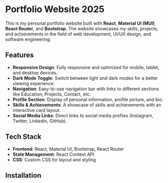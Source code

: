 # Portfolio Website 2025

This is my personal portfolio website built with **React**, **Material UI (MUI)**, **React Router**, and **Bootstrap**. The website showcases my skills, projects, and achievements in the field of web development, UI/UX design, and software engineering.

## Features

- **Responsive Design**: Fully responsive and optimized for mobile, tablet, and desktop devices.
- **Dark Mode Toggle**: Switch between light and dark modes for a better viewing experience.
- **Navigation**: Easy-to-use navigation bar with links to different sections like Education, Projects, Contact, etc.
- **Profile Section**: Display of personal information, profile picture, and bio.
- **Skills & Achievements**: A showcase of skills and achievements with an interactive card layout.
- **Social Media Links**: Direct links to social media profiles (Instagram, Twitter, LinkedIn, GitHub).

## Tech Stack

- **Frontend**: React, Material UI, Bootstrap, React Router
- **State Management**: React Context API
- **CSS**: Custom CSS for layout and styling

## Installation

